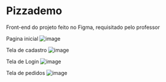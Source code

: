 # Pizzademo

Front-end do projeto feito no Figma, requisitado pelo professor

Pagina inicial
![image](https://github.com/user-attachments/assets/6097f0af-36ad-44c7-bd0e-3c93f957b57d)

Tela de cadastro
![image](https://github.com/user-attachments/assets/aeecc0f4-47ab-4774-9ce5-7090283a8896)

Tela de Login
![image](https://github.com/user-attachments/assets/601b2324-358c-4b45-b44f-8f7471c6ff73)

Tela de pedidos
![image](https://github.com/user-attachments/assets/12db4137-7a0c-4ad9-842c-30d6e539b43d)


